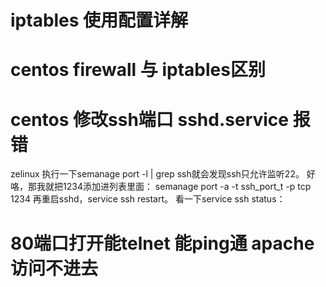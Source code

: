 # iptables 使用配置详解

# centos firewall 与 iptables区别

# centos 修改ssh端口 sshd.service 报错
zelinux
执行一下semanage port -l | grep ssh就会发现ssh只允许监听22。
好咯，那我就把1234添加进列表里面：
semanage port -a -t ssh_port_t -p tcp 1234
再重启sshd，service ssh restart。
看一下service ssh status：

# 80端口打开能telnet 能ping通  apache访问不进去




